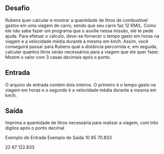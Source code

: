 ## Desafio
Rubens quer calcular e mostrar a quantidade de litros de combustível gastos em uma viagem de carro, sendo que seu carro faz 12 KM/L. Como ele não sabe fazer um programa que o auxilie nessa missão, ele te pede ajuda. Para efetuar o cálculo, deve-se fornecer o tempo gasto em horas na viagem e a velocidade média durante a mesma em km/h. Assim, você conseguirá passar para Rubens qual a distância percorrida e, em seguida, calcular quantos litros serão necessários para a viagem que ele quer fazer. Mostre o valor com 3 casas decimais após o ponto.

## Entrada
O arquivo de entrada contém dois inteiros. O primeiro é o tempo gasto na viagem em horas e o segundo é a velocidade média durante a mesma em km/h.

## Saída
Imprima a quantidade de litros necessária para realizar a viagem, com três dígitos após o ponto decimal

 
Exemplo de Entrada	Exemplo de Saída
10 85					70.833

22 67					122.833

